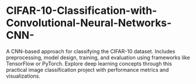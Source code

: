 # CIFAR-10-Classification-with-Convolutional-Neural-Networks-CNN-
A CNN-based approach for classifying the CIFAR-10 dataset. Includes preprocessing, model design, training, and evaluation using frameworks like TensorFlow or PyTorch. Explore deep learning concepts through this practical image classification project with performance metrics and visualizations.
